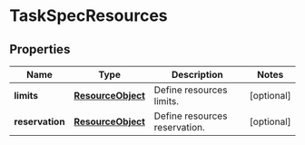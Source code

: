 
# TaskSpecResources

## Properties
Name | Type | Description | Notes
------------ | ------------- | ------------- | -------------
**limits** | [**ResourceObject**](ResourceObject.md) | Define resources limits. |  [optional]
**reservation** | [**ResourceObject**](ResourceObject.md) | Define resources reservation. |  [optional]



